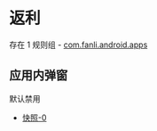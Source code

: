 # 返利

存在 1 规则组 - [com.fanli.android.apps](/src/apps/com.fanli.android.apps.ts)

## 应用内弹窗

默认禁用

- [快照-0](https://i.gkd.li/i/13245808)
